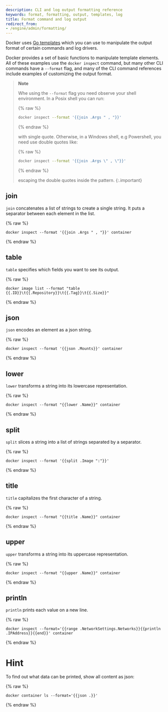 ```yaml
---
description: CLI and log output formatting reference
keywords: format, formatting, output, templates, log
title: Format command and log output
redirect_from:
- /engine/admin/formatting/
---
```


Docker uses [Go templates](https://golang.org/pkg/text/template/) which you can
use to manipulate the output format of certain commands and log drivers.

Docker provides a set of basic functions to manipulate template elements.
All of these examples use the `docker inspect` command, but many other CLI
commands have a `--format` flag, and many of the CLI command references
include examples of customizing the output format.

>**Note**
>
> Whe using the `--format` flag you need observe your shell environment. In a Posix shell you can run:
>
> {% raw %}
> ```bash
> docker inspect --format '{{join .Args " , "}}'
> ```
> {% endraw %}
>
> with single quote. Otherwise, in a Windows shell, e.g Powershell, you need use double quotes like:
>
> {% raw %}
> ```bash
> docker inspect --format '{{join .Args \" , \"}}'
> ```
> {% endraw %}
>
> escaping the double quotes inside the pattern.
{:.important}

## join

`join` concatenates a list of strings to create a single string.
It puts a separator between each element in the list.

{% raw %}
```
docker inspect --format '{{join .Args " , "}}' container
```
{% endraw %}

## table

`table` specifies which fields you want to see its output.

{% raw %}
```
docker image list --format "table {{.ID}}\t{{.Repository}}\t{{.Tag}}\t{{.Size}}"
```
{% endraw %}

## json

`json` encodes an element as a json string.


{% raw %}
```
docker inspect --format '{{json .Mounts}}' container
```
{% endraw %}

## lower

`lower` transforms a string into its lowercase representation.

{% raw %}
```
docker inspect --format "{{lower .Name}}" container
```
{% endraw %}

## split

`split` slices a string into a list of strings separated by a separator.

{% raw %}
```
docker inspect --format '{{split .Image ":"}}'
```
{% endraw %}

## title

`title` capitalizes the first character of a string.

{% raw %}
```
docker inspect --format "{{title .Name}}" container
```
{% endraw %}

## upper

`upper` transforms a string into its uppercase representation.

{% raw %}
```
docker inspect --format "{{upper .Name}}" container
```
{% endraw %}


## println

`println` prints each value on a new line.

{% raw %}
```
docker inspect --format='{{range .NetworkSettings.Networks}}{{println .IPAddress}}{{end}}' container
```
{% endraw %}

# Hint

To find out what data can be printed, show all content as json:

{% raw %} 
```
docker container ls --format='{{json .}}'
```
{% endraw %} 
